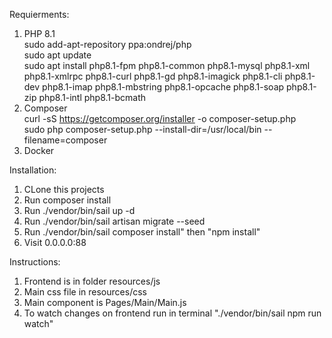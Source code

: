 Requierments:
1. PHP 8.1 \
   sudo add-apt-repository ppa:ondrej/php \
   sudo apt update \
   sudo apt install php8.1-fpm php8.1-common php8.1-mysql php8.1-xml php8.1-xmlrpc php8.1-curl php8.1-gd php8.1-imagick php8.1-cli php8.1-dev php8.1-imap    php8.1-mbstring php8.1-opcache php8.1-soap php8.1-zip php8.1-intl php8.1-bcmath
3. Composer \
   curl -sS https://getcomposer.org/installer -o composer-setup.php \
   sudo php composer-setup.php --install-dir=/usr/local/bin --filename=composer
5. Docker

Installation:
1. CLone this projects
2. Run composer install
3. Run ./vendor/bin/sail up -d
4. Run ./vendor/bin/sail artisan migrate --seed
5. Run ./vendor/bin/sail composer install" then "npm install"
6. Visit 0.0.0.0:88
 
Instructions:

1. Frontend is in folder resources/js
2. Main css file in resources/css
3. Main component is Pages/Main/Main.js
4. To watch changes on frontend run in terminal "./vendor/bin/sail npm run watch"


